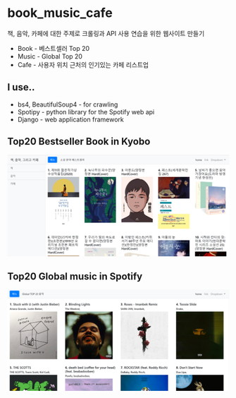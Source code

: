 # book_music_cafe

책, 음악, 카페에 대한 주제로 크롤링과 API 사용 연습을 위한 웹사이트 만들기

* Book - 베스트셀러 Top 20
* Music - Global Top 20
* Cafe - 사용자 위치 근처의 인기있는 카페 리스트업


## I use..

* bs4, BeautifulSoup4 - for crawling
* Spotipy - python library for the Spotify web api
* Django - web application framework


## Top20 Bestseller Book in Kyobo

![Book page](./img/book.png)


## Top20 Global music in Spotify

![Music page](./img/music.png)

